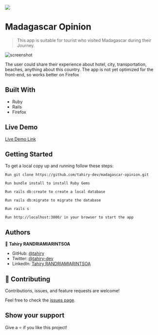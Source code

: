 ![](https://img.shields.io/badge/Microverse-blueviolet)

# Madagascar Opinion

> This app is suitable for tourist who visited Madagascar during their Journey.

![screenshot](https://user-images.githubusercontent.com/47100064/105023792-7452b300-5a5c-11eb-8e19-add658aeaff2.png)

The user could share their experience about hotel, city, transportation, beaches, anything about this country.
The app is not yet optimized for the front-end, so works better on Firefox

## Built With

- Ruby
- Rails
- Firefox

## Live Demo

[Live Demo Link](https://obscure-escarpment-37416.herokuapp.com/)


## Getting Started

To get a local copy up and running follow these steps:

   
   ```
   Run git clone https://github.com/tahiry-dev/madagascar-opinion.git
  
   Run bundle install to install Ruby Gems
  
   Run rails db:create to create a local database
   
   Run rails db:migrate to migrate the database
   
   Run rails s

   Run http://localhost:3000/ in your browser to start the app
```

## Authors

👤 **Tahiry RANDRIAMIARINTSOA**

- GitHub: [@tahiry](https://github.com/tahiry-dev)
- Twitter: [@tahiry-dev](https://twitter.com/Tahiry94825074)
- LinkedIn: [Tahiry RANDRIAMIARINTSOA](https://www.linkedin.com/in/tahiry-randriamiarintsoa/)


## 🤝 Contributing

Contributions, issues, and feature requests are welcome!

Feel free to check the [issues page](https://github.com/tahiry-dev/madagascar-opinion/issues).

## Show your support

Give a ⭐️ if you like this project!


